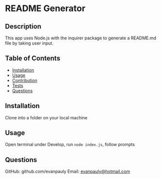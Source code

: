 # README Generator

## Description
This app uses Node.js with the inquirer package to generate a README.md file by taking user input.

## Table of Contents

* [Installation](#Installation)
* [Usage](#Usage)
* [Contribution](#Contribution)
* [Tests](#Tests)
* [Questions](#Questions)
    
  
## Installation
Clone into a folder on your local machine


## Usage
Open terminal under Develop, run `node index.js`, follow prompts

## Questions
GitHub: github.com/evanpauly
Email: evanpauly@hotmail.com
